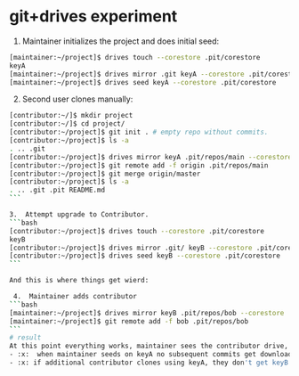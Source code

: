# git+drives experiment
1. Maintainer initializes the project and does initial seed:
```bash
[maintainer:~/project]$ drives touch --corestore .pit/corestore
keyA
[maintainer:~/project]$ drives mirror .git keyA --corestore .pit/corestore
[maintainer:~/project]$ drives seed keyA --corestore .pit/corestore
```

2. Second user clones manually:
````bash
[contributor:~/]$ mkdir project
[contributor:~/]$ cd project/
[contributor:~/project]$ git init . # empty repo without commits.
[contributor:~/project]$ ls -a
. .. .git
[contributor:~/project]$ drives mirror keyA .pit/repos/main --corestore .pit/corestore
[contributor:~/project]$ git remote add -f origin .pit/repos/main
[contributor:~/project]$ git merge origin/master
[contributor:~/project]$ ls -a
. .. .git .pit README.md
```

3.  Attempt upgrade to Contributor.
```bash
[contributor:~/project]$ drives touch --corestore .pit/corestore
keyB
[contributor:~/project]$ drives mirror .git/ keyB --corestore .pit/corestore
[contributor:~/project]$ drives seed keyB --corestore .pit/corestore
```

And this is where things get wierd: 

 4.  Maintainer adds contributor
```bash
[maintainer:~/project]$ drives mirror keyB .pit/repos/bob --corestore .pit/corestore
[maintainer:~/project]$ git remote add -f bob .pit/repos/bob
```
# result
At this point everything works, maintainer sees the contributor drive, BUT :
- :x:  when maintainer seeds on keyA no subsequent commits get downloaded from keyB.
- :x: if additional contributor clones using keyA, they don't get keyB.
